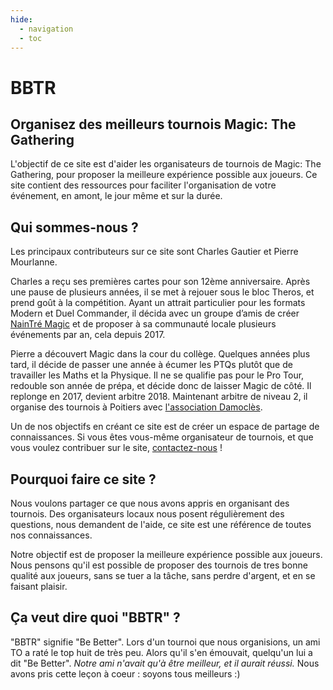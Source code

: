 ```yaml
---
hide:
  - navigation
  - toc
---
```

<style>
.md-typeset h1 {
    font-weight: 800;
    font-size: 4em;
    line-height: 1.5;
    margin: 0;
}
</style>
# BBTR
## Organisez des meilleurs tournois Magic: The Gathering

L'objectif de ce site est d'aider les organisateurs de tournois de Magic: The Gathering, pour proposer la meilleure expérience possible aux joueurs. Ce site contient des ressources pour faciliter l'organisation de votre événement, en amont, le jour même et sur la durée.


## Qui sommes-nous ?

Les principaux contributeurs sur ce site sont Charles Gautier et Pierre Mourlanne.

Charles a reçu ses premières cartes pour son 12ème anniversaire. Après une pause de plusieurs années, il se met à rejouer sous le bloc Theros, et prend goût à la compétition. Ayant un attrait particulier pour les formats Modern et Duel Commander, il décida avec un groupe d’amis de créer [NainTré Magic](https://discord.gg/bnBhtAnkTb) et de proposer à sa communauté locale plusieurs événements par an, cela depuis 2017.

Pierre a découvert Magic dans la cour du collège. Quelques années plus tard, il décide de passer une année à écumer les PTQs plutôt que de travailler les Maths et la Physique. Il ne se qualifie pas pour le Pro Tour, redouble son année de prépa, et décide donc de laisser Magic de côté. Il replonge en 2017, devient arbitre 2018. Maintenant arbitre de niveau 2, il organise des tournois à Poitiers avec [l'association Damoclès](https://discord.gg/T4F7Fy6).

Un de nos objectifs en créant ce site est de créer un espace de partage de connaissances. Si vous êtes vous-même organisateur de tournois, et que vous voulez contribuer sur le site, [contactez-nous](mailto:contact@bbtr.fr) !


## Pourquoi faire ce site ?

Nous voulons partager ce que nous avons appris en organisant des tournois. Des organisateurs locaux nous posent régulièrement des questions, nous demandent de l'aide, ce site est une référence de toutes nos connaissances.

Notre objectif est de proposer la meilleure expérience possible aux joueurs. Nous pensons qu'il est possible de proposer des tournois de tres bonne qualité aux joueurs, sans se tuer a la tâche, sans perdre d'argent, et en se faisant plaisir.


## Ça veut dire quoi "BBTR" ?

"BBTR" signifie "Be Better". Lors d'un tournoi que nous organisions, un ami TO a raté le top huit de très peu. Alors qu'il s'en émouvait, quelqu'un lui a dit "Be Better". _Notre ami n'avait qu'à être meilleur, et il aurait réussi._
Nous avons pris cette leçon à coeur : soyons tous meilleurs :)
